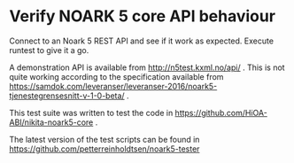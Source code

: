 Verify NOARK 5 core API behaviour
=================================

Connect to an Noark 5 REST API and see if it work as expected.
Execute runtest to give it a go.

A demonstration API is available from http://n5test.kxml.no/api/ .
This is not quite working according to the specification available
from
https://samdok.com/leveranser/leveranser-2016/noark5-tjenestegrensesnitt-v-1-0-beta/ .

This test suite was written to test the code in 
https://github.com/HiOA-ABI/nikita-noark5-core .

The latest version of the test scripts can be found in
https://github.com/petterreinholdtsen/noark5-tester
